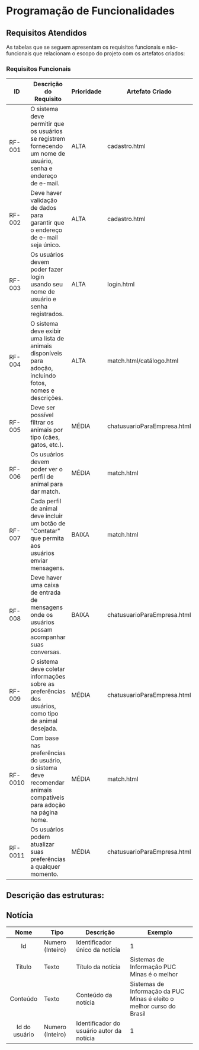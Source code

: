 # Programação de Funcionalidades


## Requisitos Atendidos

As tabelas que se seguem apresentam os requisitos funcionais e não-funcionais que relacionam o escopo do projeto com os artefatos criados:

### Requisitos Funcionais

|ID    | Descrição do Requisito | Prioridade | Artefato Criado |
|------|------------------------|------------|-----------------|
|RF-001| O sistema deve permitir que os usuários se registrem fornecendo um nome de usuário, senha e endereço de e-mail. | ALTA | cadastro.html |
|RF-002| Deve haver validação de dados para garantir que o endereço de e-mail seja único.  | ALTA | cadastro.html |
|RF-003| Os usuários devem poder fazer login usando seu nome de usuário e senha registrados. |ALTA| login.html |
|RF-004| O sistema deve exibir uma lista de animais disponíveis para adoção, incluindo fotos, nomes e descrições. |ALTA| match.html/catálogo.html |
|RF-005| Deve ser possível filtrar os animais por tipo (cães, gatos, etc.). |MÉDIA| chatusuarioParaEmpresa.html|
|RF-006| Os usuários devem poder ver o perfil de animal para dar match. |MÉDIA| match.html |
|RF-007| Cada perfil de animal deve incluir um botão de "Contatar" que permita aos usuários enviar mensagens. |BAIXA| match.html |
|RF-008| Deve haver uma caixa de entrada de mensagens onde os usuários possam acompanhar suas conversas. |BAIXA|chatusuarioParaEmpresa.html|
|RF-009| O sistema deve coletar informações sobre as preferências dos usuários, como tipo de animal desejada. | MÉDIA |chatusuarioParaEmpresa.html|
|RF-0010| Com base nas preferências do usuário, o sistema deve recomendar animais compatíveis para adoção na página home. | MÉDIA |match.html|
|RF-0011| Os usuários podem atualizar suas preferências a qualquer momento. | MÉDIA | chatusuarioParaEmpresa.html |

## Descrição das estruturas:

## Notícia
|  **Nome**      | **Tipo**          | **Descrição**                             | **Exemplo**                                    |
|:--------------:|-------------------|-------------------------------------------|------------------------------------------------|
| Id             | Numero (Inteiro)  | Identificador único da notícia            | 1                                              |
| Título         | Texto             | Título da notícia                         | Sistemas de Informação PUC Minas é o melhor                                   |
| Conteúdo       | Texto             | Conteúdo da notícia                       | Sistemas de Informação da PUC Minas é eleito o melhor curso do Brasil                            |
| Id do usuário  | Numero (Inteiro)  | Identificador do usuário autor da notícia | 1                                              |

